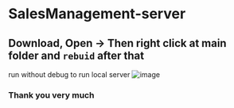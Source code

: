 # SalesManagement-server

## Download, Open -> Then right click at main folder and ```rebuid``` after that 
run without debug to run local server ![image](https://user-images.githubusercontent.com/72656184/161429899-2e53d8ba-9d17-4edb-afb4-844e5ae3f5b3.png)
### Thank you very much
